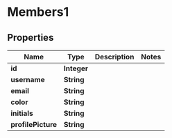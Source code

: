 

# Members1


## Properties

| Name | Type | Description | Notes |
|------------ | ------------- | ------------- | -------------|
|**id** | **Integer** |  |  |
|**username** | **String** |  |  |
|**email** | **String** |  |  |
|**color** | **String** |  |  |
|**initials** | **String** |  |  |
|**profilePicture** | **String** |  |  |



